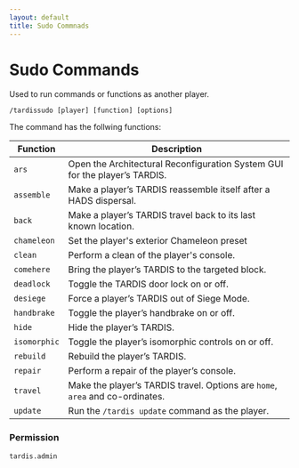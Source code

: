 ```yaml
---
layout: default
title: Sudo Commnads
---
```


# Sudo Commands

Used to run commands or functions as another player.

```
/tardissudo [player] [function] [options]
```

The command has the follwing functions:

| Function | Description                                                                       |
| -------- | --------------------------------------------------------------------------------- |
| `ars`        | Open the Architectural Reconfiguration System GUI for the player’s TARDIS.    |
| `assemble`   | Make a player’s TARDIS reassemble itself after a HADS dispersal.              |
| `back`       | Make a player’s TARDIS travel back to its last known location.                |
| `chameleon`  | Set the player's exterior Chameleon preset                                    |
| `clean`      | Perform a clean of the player's console.                                      |
| `comehere`   | Bring the player’s TARDIS to the targeted block.                              |
| `deadlock`   | Toggle the TARDIS door lock on or off.                                        |
| `desiege`    | Force a player’s TARDIS out of Siege Mode.                                    |
| `handbrake`  | Toggle the player’s handbrake on or off.                                      |
| `hide`       | Hide the player’s TARDIS.                                                     |
| `isomorphic` | Toggle the player’s isomorphic controls on or off.                            |
| `rebuild`    | Rebuild the player’s TARDIS.                                                  |
| `repair`     | Perform a repair of the player’s console.                                     |
| `travel`     | Make the player’s TARDIS travel. Options are `home`, `area` and co-ordinates. |
| `update`     | Run the `/tardis update` command as the player.                               |

### Permission

```
tardis.admin
```
